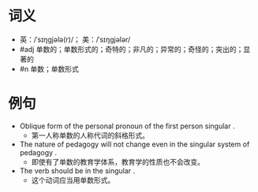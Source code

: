 # 词义
- 英：/ˈsɪŋɡjələ(r)/； 美：/ˈsɪŋɡjələr/
- #adj 单数的；单数形式的；奇特的；非凡的；异常的；奇怪的；突出的；显著的
- #n 单数；单数形式
# 例句
- Oblique form of the personal pronoun of the first person singular .
	- 第一人称单数的人称代词的斜格形式。
- The nature of pedagogy will not change even in the singular system of pedagogy .
	- 即使有了单数的教育学体系，教育学的性质也不会改变。
- The verb should be in the singular .
	- 这个动词应当用单数形式。

